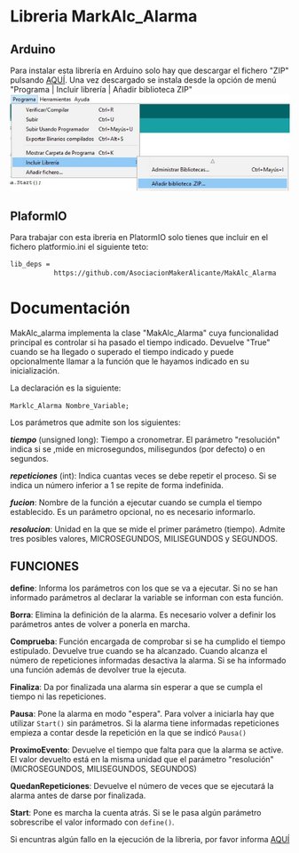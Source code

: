 Libreria MarkAlc_Alarma
=======================
Arduino
-------
Para instalar esta librería en Arduino solo hay que descargar el fichero "ZIP" pulsando [AQUÍ](https://github.com/AsociacionMakerAlicante/MakAlc_Alarma/archive/refs/heads/master.zip). Una vez descargado se instala desde la opción de menú "Programa | Incluir librería | Añadir biblioteca ZIP"
![Instalar librería ZIP](https://github.com/AsociacionMakerAlicante/MakAlc_Alarma/raw/master/test/Instalar_Libreria_Zip.JPG)

PlaformIO
---------
Para trabajar con esta ibreria en PlatormIO solo tienes que incluir en el fichero platformio.ini el siguiente teto:
```text
lib_deps =
           https://github.com/AsociacionMakerAlicante/MakAlc_Alarma
```
Documentación
=============
MakAlc_alarma implementa la clase "MakAlc_Alarma" cuya funcionalidad principal es controlar si ha pasado el tiempo indicado. Devuelve "True" cuando se ha llegado o superado el tiempo indicado y puede opcionalmente llamar a la función que le hayamos indicado en su inicialización.

La declaración es la siguiente:

`Marklc_Alarma Nombre_Variable;`

Los parámetros que admite son los siguientes:

___tiempo___ (unsigned long): Tiempo a cronometrar. El parámetro "resolución" indica si se ,mide en microsegundos, milisegundos (por defecto) o en segundos.

___repeticiones___ (int): Indica cuantas veces se debe repetir el proceso. Si se indica un número inferior a 1 se repite de forma indefinida.

___fucion___: Nombre de la función a ejecutar cuando se cumpla el tiempo establecido. Es un parámetro opcional, no es necesario informarlo.

___resolucion___: Unidad en la que se mide el primer parámetro (tiempo). Admite tres posibles valores, MICROSEGUNDOS, MILISEGUNDOS y SEGUNDOS.

FUNCIONES
---------
__define__: Informa los parámetros con los que se va a ejecutar. Si no se han informado parámetros al declarar la variable se informan con esta función.

__Borra__: Elimina la definición de la alarma. Es necesario volver a definir los parámetros antes de volver a ponerla en marcha.

__Comprueba__: Función encargada de comprobar si se ha cumplido el tiempo estipulado. Devuelve true cuando se ha alcanzado. Cuando alcanza el número de repeticiones informadas desactiva la alarma. Si se ha informado una función además de devolver true la ejecuta.

__Finaliza__: Da por finalizada una alarma sin esperar a que se cumpla el tiempo ni las repeticiones.

__Pausa__: Pone la alarma en modo "espera". Para volver a iniciarla hay que utilizar `Start()` sin parámetros. Si la alarma tiene informadas repeticiones empieza a contar desde la repetición en la que se indicó `Pausa()`

__ProximoEvento__: Devuelve el tiempo que falta para que la alarma se active. El valor devuelto está en la misma unidad que el parámetro "resolución" (MICROSEGUNDOS, MILISEGUNDOS, SEGUNDOS)

__QuedanRepeticiones__: Devuelve el número de veces que se ejecutará la alarma antes de darse por finalizada.

__Start__: Pone es marcha la cuenta atrás. Si se le pasa algún parámetro sobrescribe el valor informado con `define()`.

Si encuntras algún fallo en la ejecución de la libreria, por favor informa [AQUÍ](mailto:ricardomakeralicante@gmail.com)
